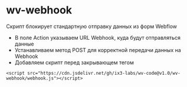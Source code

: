 # wv-webhook
Скрипт блокирует стандартную отправку данных из форм Webflow

- В поле Action указываем URL Webhook, куда будут отправляться данные
- Устанавливаем метод POST для корректной передачи данных на Webhook
- Добавляем скрипт перед закрывающем тегом </body>


```
<script src="https://cdn.jsdelivr.net/gh/ix3-labs/wv-code@v1.0/wv-webhook/webhook.js"></script>
```

